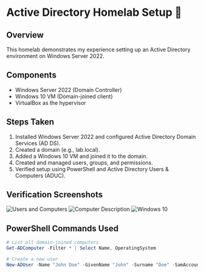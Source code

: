 # Active Directory Homelab Setup 🚀

## Overview
This homelab demonstrates my experience setting up an Active Directory environment on Windows Server 2022.

## Components
- Windows Server 2022 (Domain Controller)
- Windows 10 VM (Domain-joined client)
- VirtualBox as the hypervisor

## Steps Taken
1. Installed Windows Server 2022 and configured Active Directory Domain Services (AD DS).
2. Created a domain (e.g., lab.local).
3. Added a Windows 10 VM and joined it to the domain.
4. Created and managed users, groups, and permissions.
5. Verified setup using PowerShell and Active Directory Users & Computers (ADUC).

## Verification Screenshots
![Users and Computers]([images/Users%20and%20Computers.png](https://github.com/deemthedream99/Active-Directory-VirtualBox-Lab/blob/main/Users%20and%20Computers.png)) 
![Computer Description]([images/Computer%20Description.png](https://github.com/deemthedream99/Active-Directory-VirtualBox-Lab/blob/main/Computer%20Description.png))
![Windows 10]([images/Windows%2010.png](https://github.com/deemthedream99/Active-Directory-VirtualBox-Lab/blob/main/Windows%2010.png))

## PowerShell Commands Used
```powershell
# List all domain-joined computers
Get-ADComputer -Filter * | Select Name, OperatingSystem

# Create a new user
New-ADUser -Name "John Doe" -GivenName "John" -Surname "Doe" -SamAccountName "jdoe" -UserPrincipalName "jdoe@lab.local" -Path "CN=Users,DC=lab,DC=local" -AccountPassword (ConvertTo-SecureString "P@ssw0rd" -AsPlainText -Force) -Enabled $true
